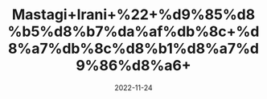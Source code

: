 ---
title: 'Mastagi+Irani+%22+%d9%85%d8%b5%d8%b7%da%af%db%8c+%d8%a7%db%8c%d8%b1%d8%a7%d9%86%d8%a6+'
date: '2022-11-24' 
metatag: '' 
inventory: '0' 
draft: false 
# meta description 
shortDescripton: 'Mastic+Gum+Iran+%22+It+has+various+kinds+of+pharmacological+activities+which+have+scientifically+proved+such+as++anti-bacterial%2c+antimicrobial%2c+antioxidant%2c+antifungal%2c+and+anticancer.'
description: 'Natural+Gums+%d9%82%d8%af%d8%b1%d8%aa%db%8c+%da%af%d9%88%d9%86%d8%af'
longdescription: ''
tags: ''
brand: ''
subCategory: ''
unit: '10 gm-Pk'
sellCount: '0'
featured: False
# product Price
price: '400.0'
# Product Short Description
shortDescription: 'Mastic+Gum+Iran+%22+It+has+various+kinds+of+pharmacological+activities+which+have+scientifically+proved+such+as++anti-bacterial%2c+antimicrobial%2c+antioxidant%2c+antifungal%2c+and+anticancer.'
productID: '4B149EEA-643B-ED11-996A-005056B3A416'
type: 'products'
category: 'Natural+Gums+%d9%82%d8%af%d8%b1%d8%aa%db%8c+%da%af%d9%88%d9%86%d8%af' 
thumnailproduct: 'https://eraconnect.blob.core.windows.net/product-images/aminsaddiquidawakhana/978b4722-8880-4199-ae5f-e81e2c6e631b.webp' 
images:
  - image: 'https://eraconnect.blob.core.windows.net/product-images/aminsaddiquidawakhana/978b4722-8880-4199-ae5f-e81e2c6e631b.webp'  
Variants:
---